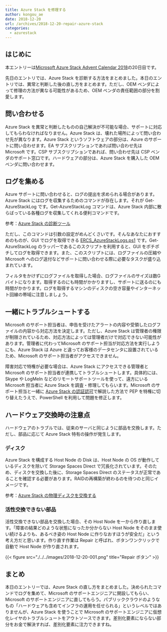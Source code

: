 ```yaml
---
title: Azure Stack を修理する
author: kongou_ae
date: 2018-12-20
url: /archives/2018-12-20-repair-azure-stack
categories:
  - azurestack
---
```

##  はじめに

本エントリーは[Microsoft Azure Stack Advent Calendar 2018](https://qiita.com/advent-calendar/2018/azure-stack)の20日目です。

先日のエントリでは、Azure Stack を診断する方法をまとめました。本日のエントリでは、異常と判断した後の直し方をまとめます。ただし、OEM ベンダによって修理の方法が異なる可能性があるため、OEM ベンダの責任範囲の部分を割愛します。

## 問い合わせる

Azure Stack を異常と判断したものの自己解決が不可能な場合、サポートに対応してもらわなければなりません。Azure Stack は、壊れた場所によって問い合わせ先が異なります。Azure Stack というソフトウェアの部分は、Azure のサポートに問い合わせます。EA サブスクリプションであれば問い合わせ先は Microsoft です。CSP サブスクリプションであれば、問い合わせ先は CSP ベンダのサポート窓口です。ハードウェアの部分は、Azure Stack を購入した OEM ベンダに問い合わせます。

## ログを集める

Azure サポートに問い合わせると、ログの提出を求められる場合があります。Azure Stack にはログを収集するためのコマンドが存在します。それが Get-AzureStackLog です。Get-AzureStackLog コマンドは、Azure Stack 内部に散らばっている各種ログを収集してくれる便利コマンドです。

参考：[Azure Stack の診断ツール](https://docs.microsoft.com/ja-jp/azure/azure-stack/azure-stack-diagnostics)

ただし、このコマンドは引数の設定がめんどくさいです。そんなあなたにおすすめのものが、GUI でログを取得できる  [ERCS_AzureStackLogs.ps1](http://aka.ms/ERCS) です。Get-AzureStackLog のラッパーであるこのスクリプトを利用すると、GUI をポチポチしてログを取得できます。また、このスクリプトには、ログファイルの圧縮や Microsoft へのログ送付などサポートに問い合わせる際に必要なタスクが盛り込まれています。

フィルタをかけずにログファイルを取得した場合、ログファイルのサイズは数Gバイトになります。取得するのにも時間がかかりますし、サポートに送るのにも時間がかかります。ログを取得するマシンのディスクの空き容量やインターネット回線の帯域に注意しましょう。

## 一緒にトラブルシュートする

Microsoft のサポート担当者は、申告を受けたアラートの内容や受領したログファイルの内容から対応方法を決定します。ただし、Azure Stack は管理者の権限が制限されているため、対応方法によっては管理者だけで対応できない可能性があります。管理者に代わってMicrosoft のサポート担当が対応方法を実行しようにも、Azure Stack は Azure と違ってお客様のデータセンタに設置されているため、Microsoft のサポート担当者がアクセスできません。

障害対応で特権が必要な場合は、Azure Stack にアクセスできる管理者と Microsoft のサポート担当者が連携してトラブルシュートします。具体的には、Skype や LogMeIn などのリモートサポートツールを使って、遠方にいる Microsoft 担当者に Azure Stack を調査・修理してもらいます。Microsoft のサポート担当と一緒に [Azure Stack の認証認可](https://aimless.jp/blog/archives/2018-12-12-anthn-anthz-for-azurestack/)で解説した方法で PEP を特権に切り替えたうえで、PowerShell を利用して問題を修正します。

## ハードウェア交換時の注意点

ハードウェアのトラブルでは、従来のサーバと同じように部品を交換します。ただし、部品に応じて Azure Stack 特有の操作が発生します。

### ディスク

Azure Stack を構成する Host Node の Disk は、Host Node の OS が動作しているディスクを除いて Storage Spaces Direct で冗長化されています。そのため、ディスクを交換した後に、Storage Spaces Direct のステータスが正常であることを確認する必要があります。RAIDの再構築が終わるのを待つのと同じイメージです。

参考：[Azure Stack の物理ディスクを交換する](https://docs.microsoft.com/ja-jp/azure/azure-stack/azure-stack-replace-disk)

### 活性交換できない部品

活性交換できない部品を交換した場合、その Host Node を一から作り直します。「障害の結果どのような状態になったか分からない Host Node をそのまま使い続けるよりも、あるべき姿の Host Node に作りなおすほうが安全だ」という考え方だと思います。作り直す作業は Repair と呼ばれ、ボタンワンクリックで自動で Host Node が作り直されます。

{{< figure src="./../../images/2018-12-20-001.png" title="Repair ボタン" >}}

## まとめ

本日のエントリーでは、Azure Stack の直し方をまとめました。決められたコマンドでログを集めて、Microsoft のサポートエンジニアに開設してもらい、Microsoft のサポートエンジニアに直してもらう。パブリッククラウドのようなもの「ハードウェアも含めてインフラの運用を任せられる」というレベルではありませんが、Azure Stack を使うことで Microsoft のサポートエンジニアに仮想化レイヤのトラブルシュートをアウトソースできます。差別化要素にならない部分をお金で解決すれば、差別化要素に注力できますね。
